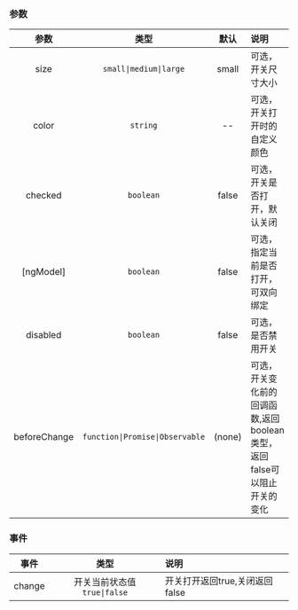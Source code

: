### 参数
| 参数        | 类型          | 默认        |   说明                 |
| :---------: | :----------: | :---------: | :------------------------------------------|
| size        | `small\|medium\|large`       | small       | 可选，开关尺寸大小 |
| color       | `string`      | --     | 可选，开关打开时的自定义颜色 |
| checked       | `boolean`       | false     | 可选，开关是否打开，默认关闭 |
| [ngModel]       | `boolean`       | false     | 可选，指定当前是否打开，可双向绑定 |
| disabled       | `boolean`       | false     | 可选，是否禁用开关 |
| beforeChange | `function\|Promise\|Observable` | (none)    | 可选，开关变化前的回调函数,返回boolean类型，返回false可以阻止开关的变化|

### 事件
| 事件     | 类型    |   说明                 |
| :------:   | :-----:  | :----------------------|
| change     | 开关当前状态值`true\|false`   | 开关打开返回true,关闭返回false |

